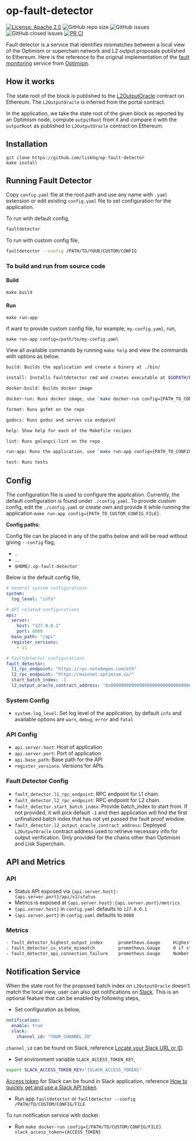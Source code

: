# op-fault-detector

[![License: Apache 2.0](https://img.shields.io/badge/License-Apache%202.0-blue.svg)](http://www.apache.org/licenses/LICENSE-2.0)
![GitHub repo size](https://img.shields.io/github/repo-size/liskhq/op-fault-detector)
![GitHub issues](https://img.shields.io/github/issues-raw/liskhq/op-fault-detector)
![GitHub closed issues](https://img.shields.io/github/issues-closed-raw/liskhq/op-fault-detector)
[![PR CI](https://github.com/LiskHQ/op-fault-detector/actions/workflows/pr.yaml/badge.svg?branch=main&event=merge_group)](https://github.com/LiskHQ/op-fault-detector/actions/workflows/pr.yaml)

Fault detector is a service that identifies mismatches between a local view of the Optimism or superchain network and L2 output proposals published to Ethereum. Here is the reference to the original implementation of the [fault monitoring](https://github.com/ethereum-optimism/optimism/blob/v1.5.0/packages/chain-mon/src/fault-mon/README.md) service from [Optimism](https://www.optimism.io/).

## How it works

The state root of the block is published to the [L2OutputOracle](https://github.com/ethereum-optimism/optimism/blob/39b7262cc3ffd78cd314341b8512b2683c1d9af7/packages/contracts-bedrock/contracts/L1/L2OutputOracle.sol) contract on Ethereum. The `L2OutputOracle` is inferred from the portal contract.

In the application, we take the state root of the given block as reported by an Optimism node, compute `outputRoot` from it and compare it with the `outputRoot` as published to `L2OutputOracle` contract on Ethereum.

## Installation

```
git clone https://github.com/liskhq/op-fault-detector
make install
```

## Running Fault Detector

Copy `config.yaml` file at the root path and use any name with `.yaml` extension or edit existing `config.yaml` file to set configuration for the application.

To run with default config,

```sh
faultdetector
```

To run with custom config file,

```sh
faultdetector --config /PATH/TO/YOUR/CUSTOM/CONFIG
```

### To build and run from source code

#### Build

```
make build
```

#### Run

```
make run-app
```
if want to provide custom config file, for example, `my-config.yaml`, run,

```
make run-app config=/path/to/my-config.yaml
```

View all available commands by running `make help` and view the commands with options as below.

```sh
build: Builds the application and create a binary at ./bin/

install: Installs faultdetector cmd and creates executable at $GOPATH/bin/

docker-build: Builds docker image

docker-run: Runs docker image, use `make docker-run config={PATH_TO_CONFIG_FILE}` to provide custom config and to provide slack access token use `make docker-run slack_access_token={ACCESS_TOKEN}`

format: Runs gofmt on the repo

godocs: Runs godoc and serves via endpoint

help: Show help for each of the Makefile recipes

lint: Runs golangci-lint on the repo

run-app: Runs the application, use `make run-app config={PATH_TO_CONFIG_FILE}` to provide custom config

test: Runs tests
```

## Config

The configuration file is used to configure the application. Currently, the default configuration is found under `./config.yaml`. To provide custom config, edit the `./config.yaml` or create own and provide it while running the application `make run-app config={PATH_TO_CUSTOM_CONFIG_FILE}`.

**Config paths:**

Config file can be placed in any of the paths below and will be read without giving `--config` flag,
- `.`
- `..`
- `$HOME/.op-fault-detector`

Below is the default config file,

```yaml
# General system configurations
system:
  log_level: "info"

# API related configurations
api:
  server:
    host: "127.0.0.1"
    port: 8080
  base_path: "/api"
  register_versions:
    - v1

# Faultdetector configurations
fault_detector:
  l1_rpc_endpoint: "https://rpc.notadegen.com/eth"
  l2_rpc_endpoint: "https://mainnet.optimism.io/"
  start_batch_index: -1
  l2_output_oracle_contract_address: "0x0000000000000000000000000000000000000000"

```
### System Config
- `system.log_level`: Set log level of the application, by default `info` and available options are `warn`, `debug`, `error` and `fatal`

### API Config
- `api.server.host`: Host of application
- `api.server.port`: Port of application
- `api.base_path`: Base path for the API
- `register_versions`: Versions for APIs

### Fault Detector Config

- `fault_detector.l1_rpc_endpoint`: RPC endpoint for L1 chain.
- `fault_detector.l2_rpc_endpoint`: RPC endpoint for L2 chain.
- `fault_detector.start_batch_index`: Provide batch_index to start from. If not provided, it will pick default `-1` and then application will find the first unfinalized batch index that has not yet passed the fault proof window.
- `fault_detector.l2_output_oracle_contract_address`: Deployed `L2OutputOracle` contract address used to retrieve necessary info for output verification. Only provided for the chains other than Optimism and Lisk Superchain.

## API and Metrics

### API
- Status API exposed via `{api.server.host}:{api.server.port}/api/v1/status`
- Metrics is exposed at `{api.server.host}:{api.server.port}/metrics`
- `{api.server.host}` in `config.yaml` defaults to `127.0.0.1`
- `{api.server.port}` in `config.yaml` defaults to `8080`

### Metrics

```sh
- fault_detector_highest_output_index      prometheus.Gauge     Highest known output index
- fault_detector_is_state_mismatch         prometheus.Gauge     0 if state is ok, 1 if state is mismatched
- fault_detector_api_connection_failure    prometheus.Gauge     Number of API RPC calls failed for L1 and L2 nodes
```

## Notification Service

When the state root for the proposed batch index on `L2OutputOracle` doesn't match the local view, user can also get notifications on [Slack](https://slack.com/).
This is an optional feature that can be enabled by following steps,
- Set configuration as below,

```yaml
notification:
  enable: true
  slack:
    channel_id: "YOUR_CHANNEL_ID"
```

`channel_id` can be found on Slack, reference [Locate your Slack URL or ID](https://slack.com/intl/en-gb/help/articles/221769328-Locate-your-Slack-URL-or-ID).

- Set environment variable `SLACK_ACCESS_TOKEN_KEY`, 

```sh
export SLACK_ACCESS_TOKEN_KEY="{SLACK_ACCESS_TOKEN}"
```

[Access token](https://api.slack.com/authentication/token-types) for Slack can be found in Slack application, reference [How to quickly get and use a Slack API token](https://api.slack.com/tutorials/tracks/getting-a-token).

- Run app `faultdetector` or `faultdetector --config /PATH/TO/CUSTOM/CONFIG/FILE`

To run notification service with docker.

- Run `make docker-run config={/PATH/TO/CUSTOM/CONFIG/FILE} slack_access_token={ACCESS_TOKEN}`